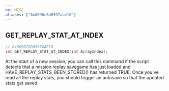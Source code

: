 ```yaml
---
ns: MISC
aliases: ["0x8098c8d6597aae18"]
---
```

## GET_REPLAY_STAT_AT_INDEX

```c
// 0x8098C8D6597AAE18
int GET_REPLAY_STAT_AT_INDEX(int ArrayIndex);
```

At the start of a new session, you can call this command if the script detects that a mission replay savegame has just loaded and HAVE_REPLAY_STATS_BEEN_STORED() has returned TRUE. Once you've read all the replay stats, you should trigger an autosave so that the updated stats get saved.

